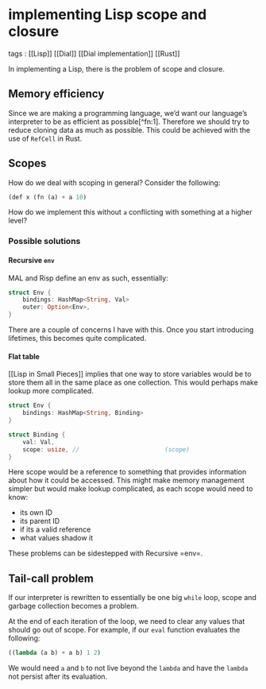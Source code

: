 # implementing Lisp scope and closure

tags
: [[Lisp]] [[Dial]] [[Dial implementation]] [[Rust]]

In implementing a Lisp, there is the problem of scope and closure.


## Memory efficiency

Since we are making a programming language, we&rsquo;d want our language&rsquo;s interpreter to be as efficient as possible[^fn:1]. Therefore we should try to reduce cloning data as much as possible. This could be achieved with the use of `RefCell` in Rust.


## Scopes

How do we deal with scoping in general? Consider the following:

```lisp
(def x (fn (a) + a 10)
```

How do we implement this without `a` conflicting with something at a higher level?


### Possible solutions


<a id="org5b4272d"></a>

#### Recursive `env`

MAL and Risp define an env as such, essentially:

```rust
struct Env {
    bindings: HashMap<String, Val>
    outer: Option<Env>,
}
```

There are a couple of concerns I have with this. Once you start introducing lifetimes, this becomes quite complicated.


#### Flat table

[[Lisp in Small Pieces]] implies that one way to store variables would be to store them all in the same place as one collection. This would perhaps make lookup more complicated.

```rust
struct Env {
    bindings: HashMap<String, Binding>
}

struct Binding {
    val: Val,
    scope: usize, //                        (scope)
}
```

Here scope would be a reference to something that provides information about how it could be accessed. This might make memory management simpler but would make lookup complicated, as each scope would need to know:

-   its own ID
-   its parent ID
-   if its a valid reference
-   what values shadow it

These problems can be sidestepped with Recursive =env=.


## Tail-call problem

If our interpreter is rewritten to essentially be one big `while` loop, scope and garbage collection becomes a problem.

At the end of each iteration of the loop, we need to clear any values that should go out of scope. For example, if our `eval` function evaluates the following:

```lisp
((lambda (a b) + a b) 1 2)
```

We would need `a` and `b` to not live beyond the `lambda` and have the `lambda` not persist after its evaluation.
